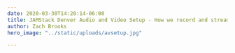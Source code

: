 ```yaml
---
date: 2020-03-30T14:20:14-06:00
title: JAMStack Denver Audio and Video Setup - How we record and stream our Meetup
author: Zach Brooks
hero_image: "../static/uploads/avsetup.jpg"

---
```

